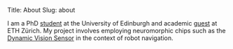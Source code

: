 Title: About
Slug: about

I am a PhD [student](http://www.anc.ed.ac.uk/dtc/?currentstudents=dragos-stanciu) at the University of Edinburgh and academic [guest](http://www.v4rl.ethz.ch/people/person-detail.html?persid=219218) at ETH Zürich. My project involves employing neuromorphic chips such as the [Dynamic Vision Sensor](http://inilabs.com/products/dynamic-vision-sensors/) in the context of robot navigation.
